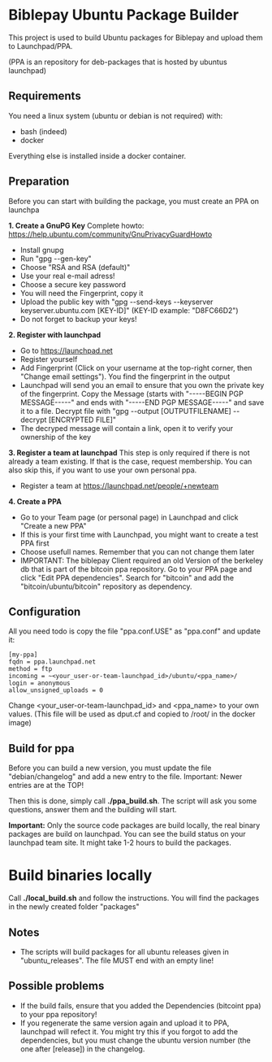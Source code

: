 # Biblepay Ubuntu Package Builder

This project is used to build Ubuntu packages for Biblepay and upload them to Launchpad/PPA.

(PPA is an repository for deb-packages that is hosted by ubuntus launchpad)

## Requirements

You need a linux system (ubuntu or debian is not required) with: 
* bash  (indeed)
* docker

Everything else is installed inside a docker container.

## Preparation

Before you can start with building the package, you must create an PPA on launchpa

**1. Create a GnuPG Key**
Complete howto: https://help.ubuntu.com/community/GnuPrivacyGuardHowto

* Install gnupg
* Run "gpg --gen-key"
* Choose "RSA and RSA (default)"
* Use your real e-mail adress!
* Choose a secure key password
* You will need the Fingerprint, copy it
* Upload the public key with "gpg --send-keys --keyserver keyserver.ubuntu.com [KEY-ID]" (KEY-ID example: "D8FC66D2")
* Do not forget to backup your keys!

**2. Register with launchpad**
* Go to https://launchpad.net
* Register yourself
* Add Fingerprint (Click on your username at the top-right corner, then "Change email settings"). You find the     fingerprint in the output 
* Launchpad will send you an email to ensure that you own the private key of the fingerprint. Copy the Message (starts with "-----BEGIN PGP MESSAGE-----" and ends with "-----END PGP MESSAGE-----" and save it to a file. Decrypt file with "gpg --output [OUTPUTFILENAME] --decrypt [ENCRYPTED FILE]"
* The decryped message will contain a link, open it to verify your ownership of the key 

**3. Register a team at launchpad**
This step is only required if there is not already a team existing. If that is the case, request membership. You can also skip this, if you want to use your own personal ppa.

* Register a team at https://launchpad.net/people/+newteam

**4. Create a PPA**

* Go to your Team page (or personal page) in Launchpad and click "Create a new PPA"
* If this is your first time with Launchpad, you might want to create a test PPA first
* Choose usefull names. Remember that you can not change them later
* IMPORTANT: The biblepay Client required an old Version of the berkeley db that is part of the bitcoin ppa repository. Go to your PPA page and click "Edit PPA dependencies". Search for "bitcoin" and add the "bitcoin/ubuntu/bitcoin" repository as dependency.

## Configuration

All you need todo is copy the file "ppa.conf.USE" as "ppa.conf" and update it:

```
[my-ppa]
fqdn = ppa.launchpad.net
method = ftp
incoming = ~<your_user-or-team-launchpad_id>/ubuntu/<ppa_name>/
login = anonymous
allow_unsigned_uploads = 0
```
Change <your_user-or-team-launchpad_id> and <ppa_name> to your own values.
(This file will be used as dput.cf and copied to /root/ in the docker image)

## Build for ppa

Before you can build a new version, you must update the file "debian/changelog" and add a new entry to the file. Important: Newer entries are at the TOP!

Then this is done, simply call **./ppa_build.sh**. The script will ask you some questions, answer them and the building will start.

**Important:** Only the source code packages are build locally, the real binary packages are build on launchpad. You can see the build status on your launchpad team site. It might take 1-2 hours to build the packages.

# Build binaries locally 

Call **./local_build.sh** and follow the instructions. You will find the packages in the newly created folder "packages"


## Notes

* The scripts will build packages for all ubuntu releases given in "ubuntu_releases". The file MUST end with an empty line!


## Possible problems

* If the build fails, ensure that you added the Dependencies (bitcoint ppa) to your ppa repository!
* If you regenerate the same version again and upload it to PPA, launchpad will refect it. You might try this if you forgot to add the dependencies, but you must change the ubuntu version number (the one after [release]) in the changelog.
